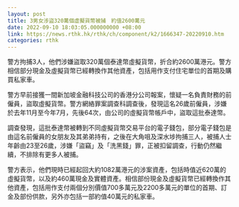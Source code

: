 ```yaml
---
layout: post
title: 3男女涉盜320萬個虛擬貨幣被捕　約值2600萬元
date: 2022-09-10 18:03:05.000000000 +08:00
link: https://news.rthk.hk/rthk/ch/component/k2/1666347-20220910.htm
categories: rthk
---
```


警方拘捕3人，他們涉嫌盜取320萬個泰達幣虛擬貨幣，折合約2600萬港元。警方相信部分現金及虛擬貨幣已經轉換作其他資產，包括用作支付住宅單位的首期及購買私家車。

警方早前接獲一間新加坡金融科技公司的香港分公司報案，懷疑一名負責財務的前僱員，盜取虛擬貨幣。警方網絡罪案調查科調查後，發現這名26歲前僱員，涉嫌於去年11月至今年7月，先後64次，由公司的虛擬貨幣帳戶中，盜取這批泰達幣。

調查發現，這批泰達幣被轉到不同虛擬貨幣交易平台的電子錢包，部分電子錢包是由這名前僱員的女朋友及其弟弟持有，之後在大角咀及深水埗拘捕三人，被捕人士年齡由23至26歲，涉嫌「盜竊」及「洗黑錢」罪，正被扣留調查，行動仍然繼續，不排除有更多人被捕。

警方表示，他們現時已經起回大約1082萬港元的涉案資產，包括時值近620萬的虛擬貨幣，以及約460萬現金及實體資產。相信部份現金及虛擬貨幣已經轉換作其他資產，包括用作支付兩個分別價值700多萬元及2200多萬元的單位的首期、訂金及部份供款，另外亦包括一部約值40萬元的私家車。

